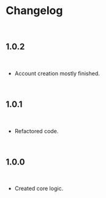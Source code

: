 
# Changelog

<br>

## 1.0.2

<br>

-   Account creation mostly finished.

<br>

## 1.0.1

<br>

-   Refactored code.

<br>

## 1.0.0

<br>

-   Created core logic.

<br>

